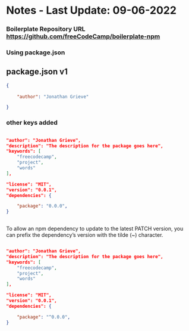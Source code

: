 # Notes   - **Last Update:** 09-06-2022


### Boilerplate Repository URL https://github.com/freeCodeCamp/boilerplate-npm

### **Using package.json**

##  package.json v1

```json
{ 
    
    "author": "Jonathan Grieve"

}

```

### other keys added

```json

"author": "Jonathan Grieve",
"description": "The description for the package goes here",
"keywords": [
    "freecodecamp",
    "project",
    "words"
],

"license": "MIT",
"version": "0.0.1",
"dependencies": {

    "package": "0.0.0",
}
  

```

To allow an npm dependency to update to the latest PATCH version, you can prefix the dependency’s version with the tilde (~) character. 

```json

"author": "Jonathan Grieve",
"description": "The description for the package goes here",
"keywords": [
    "freecodecamp",
    "project",
    "words"
],

"license": "MIT",
"version": "0.0.1",
"dependencies": {

    "package": "^0.0.0",
}

```